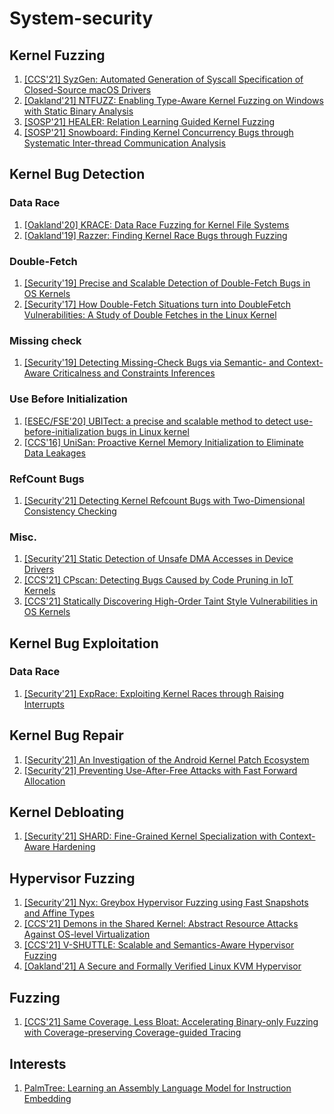# System-security

## Kernel Fuzzing
1. [[CCS'21] SyzGen: Automated Generation of Syscall Specification of Closed-Source macOS Drivers](https://www.cs.ucr.edu/~zhiyunq/pub/ccs21_syzgen.pdf)
2. [[Oakland'21] NTFUZZ: Enabling Type-Aware Kernel Fuzzing on Windows with Static Binary Analysis](https://softsec.kaist.ac.kr/~jschoi/data/oakland2021.pdf)
3. [[SOSP'21] HEALER: Relation Learning Guided Kernel Fuzzing]()
4. [[SOSP'21] Snowboard: Finding Kernel Concurrency Bugs through Systematic Inter-thread Communication Analysis]()

## Kernel Bug Detection

### Data Race
1. [[Oakland'20] KRACE: Data Race Fuzzing for Kernel File Systems](https://taesoo.kim/pubs/2020/xu:krace.pdf)
2. [[Oakland'19] Razzer: Finding Kernel Race Bugs through Fuzzing](https://ieeexplore.ieee.org/abstract/document/8835326)

### Double-Fetch

1. [[Security'19] Precise and Scalable Detection of Double-Fetch Bugs in OS Kernels](https://www-users.cse.umn.edu/~kjlu/papers/deadline.pdf)
2. [[Security'17] How Double-Fetch Situations turn into DoubleFetch Vulnerabilities: A Study of Double Fetches in the Linux Kernel](https://www.usenix.org/system/files/conference/usenixsecurity17/sec17-wang.pdf)

### Missing check

1. [[Security'19] Detecting Missing-Check Bugs via Semantic- and Context-Aware Criticalness and Constraints Inferences](https://www-users.cse.umn.edu/~kjlu/papers/crix.pdf)

### Use Before Initialization

1. [[ESEC/FSE'20] UBITect: a precise and scalable method to detect use-before-initialization bugs in Linux kernel](https://dl.acm.org/doi/pdf/10.1145/3368089.3409686)
2. [[CCS'16] UniSan: Proactive Kernel Memory Initialization to Eliminate Data Leakages](https://dl.acm.org/doi/10.1145/2976749.2978366)

### RefCount Bugs
1. [[Security'21] Detecting Kernel Refcount Bugs with Two-Dimensional Consistency Checking](https://www.usenix.org/conference/usenixsecurity21/presentation/tan)

### Misc.

1. [[Security'21] Static Detection of Unsafe DMA Accesses in Device Drivers](https://www.usenix.org/system/files/sec21-bai.pdf)
2. [[CCS'21] CPscan: Detecting Bugs Caused by Code Pruning in IoT Kernels]()
3. [[CCS'21] Statically Discovering High-Order Taint Style Vulnerabilities in OS Kernels](https://www.cs.ucr.edu/~zhiyunq/pub/ccs21_static_high_order.pdf)

## Kernel Bug Exploitation

### Data Race
1. [[Security'21] ExpRace: Exploiting Kernel Races through Raising Interrupts](https://www.usenix.org/conference/usenixsecurity21/presentation/lee-yoochan)


## Kernel Bug Repair

1. [[Security'21] An Investigation of the Android Kernel Patch Ecosystem](https://www.usenix.org/conference/usenixsecurity21/presentation/zhang-zheng)
2. [[Security'21] Preventing Use-After-Free Attacks with Fast Forward Allocation](https://www.usenix.org/conference/usenixsecurity21/presentation/wickman)

## Kernel Debloating

1. [[Security'21] SHARD: Fine-Grained Kernel Specialization with Context-Aware Hardening](https://www.usenix.org/conference/usenixsecurity21/presentation/abubakar)


## Hypervisor Fuzzing
1. [[Security'21] Nyx: Greybox Hypervisor Fuzzing using Fast Snapshots and Affine Types](https://www.usenix.org/conference/usenixsecurity21/presentation/schumilo)
2. [[CCS'21] Demons in the Shared Kernel: Abstract Resource Attacks Against OS-level Virtualization]()
3. [[CCS'21] V-SHUTTLE: Scalable and Semantics-Aware Hypervisor Fuzzing]()
4. [[Oakland'21] A Secure and Formally Verified Linux KVM Hypervisor]()
## Fuzzing
1. [[CCS'21] Same Coverage, Less Bloat: Accelerating Binary-only Fuzzing with Coverage-preserving Coverage-guided Tracing]()


## Interests
1. [PalmTree: Learning an Assembly Language Model for Instruction Embedding](https://arxiv.org/abs/2103.03809)

